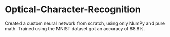 # Optical-Character-Recognition
Created a custom neural network from scratch, using only NumPy and pure math. Trained using the MNIST dataset got an accuracy of 88.8%.
